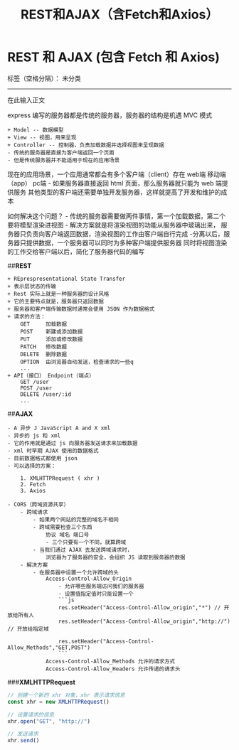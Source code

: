 ﻿---
title: REST和AJAX（含Fetch和Axios）
---
# REST 和 AJAX (包含 Fetch 和 Axios)

标签（空格分隔）： 未分类

---

在此输入正文


express 编写的服务器都是传统的服务器，服务器的结构是机遇 MVC 模式


    + Model -- 数据模型
    + View -- 视图，用来呈现
    + Controller -- 控制器，负责加载数据并选择视图来呈现数据
    - 传统的服务器是直接为客户端返回一个页面
    - 但是传统服务器并不能适用于现在的应用场景

现在的应用场景，一个应用通常都会有多个客户端（client）存在
    web端   移动端（app）   pc端
    - 如果服务器直接返回 html 页面，那么服务器就只能为 web 端提供服务
        其他类型的客户端还需要单独开发服务器，这样就提高了开发和维护的成本
        
如何解决这个问题？
    - 传统的服务器需要做两件事情，第一个加载数据，第二个要将模型渲染进视图
    - 解决方案就是将渲染视图的功能从服务器中玻璃出来，
        服务器只负责向客户端返回数据，渲染视图的工作由客户端自行完成
    -分离以后，服务器只提供数据，一个服务器可以同时为多种客户端提供服务器
        同时将视图渲染的工作交给客户端以后，简化了服务器代码的编写


##**REST**
    
    + REprespresentational State Transfer
    + 表示层状态的传输
    + Rest 实际上就是一种服务器的设计风格
    + 它的主要特点就是，服务器只返回数据
    + 服务器和客户端传输数据时通常会使用 JSON 作为数据格式
    + 请求的方法：
        GET     加载数据
        POST    新建或添加数据
        PUT     添加或修改数据
        PATCH   修改数据
        DELETE  删除数据
        OPTION  由浏览器自动发送，检查请求的一些q
        ...
    + API（接口） Endpoint（端点）
        GET /user
        POST /user
        DELETE /user/:id
        ...

##**AJAX**

    - A 异步 J JavaScript A and X xml
    - 异步的 js 和 xml
    - 它的作用就是通过 js 向服务器发送请求来加载数据
    - xml 时早期 AJAX 使用的数据格式
    - 目前数据格式都使用 json
    - 可以选择的方案：

        1. XMLHTTPRequest ( xhr )
        2. Fetch
        3. Axios
    
    - CORS（跨域资源共享）
        - 跨域请求
            - 如果两个网站的完整的域名不相同
            - 跨域需要检查三个东西
                协议 域名 端口号
                - 三个只要有一个不同，就算跨域
            - 当我们通过 AJAX 去发送跨域请求时，
                浏览器为了服务器的安全，会组织 JS 读取到服务器的数据
        - 解决方案
            - 在服务器中设置一个允许跨域的头
                Access-Control-Allow_Origin
                    - 允许哪些服务端访问我们的服务器
                    - 设置值指定值时只能设置一个
                    ```js
                    res.setHeader("Access-Control-Allow_origin","*") // 开放给所有人
                    res.setHeader("Access-Control-Allow_origin","http://") // 开放给指定域
                    
                    res.setHeader("Access-Control-Allow_Methods","GET,POST")
                    ```
                Access-Control-Allow_Methods 允许的请求方式
                Access-Control-Allow_Headers 允许传递的请求头

###**XMLHTTPRequest**
```js
// 创建一个新的 xhr 对象，xhr 表示请求信息
const xhr = new XMLHTTPRequest()

// 设置请求的信息
xhr.open("GET", "http://")

// 发送请求
xhr.send()
```